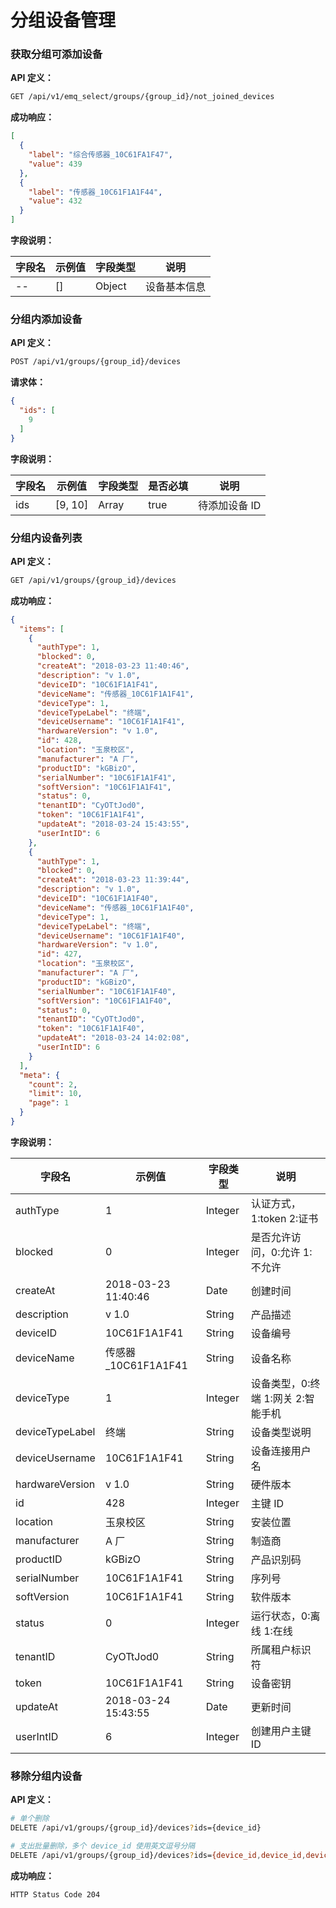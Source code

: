 # 分组设备管理


### 获取分组可添加设备

 **API 定义：**
```bash
GET /api/v1/emq_select/groups/{group_id}/not_joined_devices
```

**成功响应：**

```json
[
  {
    "label": "综合传感器_10C61FA1F47",
    "value": 439
  },
  {
    "label": "传感器_10C61F1A1F44",
    "value": 432
  }
]
```

**字段说明：**

| 字段名 | 示例值             | 字段类型   | 说明  |
| --- | --------------- | ------ | --- |
| --   | [] | Object | 设备基本信息    |



### 分组内添加设备

 **API 定义：**
```bash
POST /api/v1/groups/{group_id}/devices
```

**请求体：**

```json
{
  "ids": [
    9
  ]
}
```

**字段说明：**

| 字段名 | 示例值 | 字段类型   | 是否必填 | 说明  |
| --- | --- | ------ | ---- | --- |
| ids | [9, 10]   | Array | true |  待添加设备 ID  |



### 分组内设备列表

**API 定义：**
```bash
GET /api/v1/groups/{group_id}/devices
```

**成功响应：**

```json
{
  "items": [
    {
      "authType": 1,
      "blocked": 0,
      "createAt": "2018-03-23 11:40:46",
      "description": "v 1.0",
      "deviceID": "10C61F1A1F41",
      "deviceName": "传感器_10C61F1A1F41",
      "deviceType": 1,
      "deviceTypeLabel": "终端",
      "deviceUsername": "10C61F1A1F41",
      "hardwareVersion": "v 1.0",
      "id": 428,
      "location": "玉泉校区",
      "manufacturer": "A 厂",
      "productID": "kGBizO",
      "serialNumber": "10C61F1A1F41",
      "softVersion": "10C61F1A1F41",
      "status": 0,
      "tenantID": "CyOTtJod0",
      "token": "10C61F1A1F41",
      "updateAt": "2018-03-24 15:43:55",
      "userIntID": 6
    },
    {
      "authType": 1,
      "blocked": 0,
      "createAt": "2018-03-23 11:39:44",
      "description": "v 1.0",
      "deviceID": "10C61F1A1F40",
      "deviceName": "传感器_10C61F1A1F40",
      "deviceType": 1,
      "deviceTypeLabel": "终端",
      "deviceUsername": "10C61F1A1F40",
      "hardwareVersion": "v 1.0",
      "id": 427,
      "location": "玉泉校区",
      "manufacturer": "A 厂",
      "productID": "kGBizO",
      "serialNumber": "10C61F1A1F40",
      "softVersion": "10C61F1A1F40",
      "status": 0,
      "tenantID": "CyOTtJod0",
      "token": "10C61F1A1F40",
      "updateAt": "2018-03-24 14:02:08",
      "userIntID": 6
    }
  ],
  "meta": {
    "count": 2,
    "limit": 10,
    "page": 1
  }
}
```

**字段说明：**

| 字段名             | 示例值                 | 字段类型    | 说明                  |
| --------------- | ------------------- | ------- | ------------------- |
| authType        | 1                   | Integer | 认证方式，1:token 2:证书    |
| blocked         | 0                   | Integer | 是否允许访问，0:允许 1:不允许    |
| createAt        | 2018-03-23 11:40:46 | Date    | 创建时间                |
| description     | v 1.0               | String  | 产品描述                |
| deviceID        | 10C61F1A1F41        | String  | 设备编号                |
| deviceName      | 传感器_10C61F1A1F41    | String  | 设备名称                |
| deviceType      | 1                   | Integer | 设备类型，0:终端 1:网关 2:智能手机 |
| deviceTypeLabel | 终端                  | String  | 设备类型说明              |
| deviceUsername  | 10C61F1A1F41        | String  | 设备连接用户名             |
| hardwareVersion | v 1.0               | String  | 硬件版本                |
| id              | 428                 | Integer | 主键 ID               |
| location        | 玉泉校区                | String  | 安装位置                |
| manufacturer    | A 厂                 | String  | 制造商                 |
| productID       | kGBizO              | String  | 产品识别码               |
| serialNumber    | 10C61F1A1F41        | String  | 序列号                 |
| softVersion     | 10C61F1A1F41        | String  | 软件版本                |
| status          | 0                   | Integer | 运行状态，0:离线 1:在线       |
| tenantID        | CyOTtJod0           | String  | 所属租户标识符             |
| token           | 10C61F1A1F41        | String  | 设备密钥                |
| updateAt        | 2018-03-24 15:43:55 | Date    | 更新时间                |
| userIntID       | 6                   | Integer | 创建用户主键 ID            |



### 移除分组内设备


**API 定义：**
```bash
# 单个删除
DELETE /api/v1/groups/{group_id}/devices?ids={device_id}

# 支出批量删除，多个 device_id 使用英文逗号分隔
DELETE /api/v1/groups/{group_id}/devices?ids={device_id,device_id,device_id}
```


**成功响应：**

```bash
HTTP Status Code 204
```